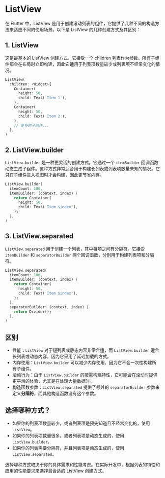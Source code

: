 # ListView

在 Flutter 中，ListView 是用于创建滚动列表的组件，它提供了几种不同的构造方法来适应不同的使用场景。以下是 ListView 的几种创建方式及其区别：

## 1. ListView

这是最基本的 ListView 创建方式，它接受一个 children 列表作为参数。所有子组件都会在布局时立即构建，因此它适用于列表项数量较少或列表项不经常变化的情况。

```dart
ListView(
  children: <Widget>[
    Container(
      height: 50,
      child: Text('Item 1'),
    ),
    Container(
      height: 50,
      child: Text('Item 2'),
    ),
    // 更多的子组件...
  ],
)
```

## 2. ListView.builder

`ListView.builder` 是一种更灵活的创建方式，它通过一个 `itemBuilder` 回调函数动态生成子组件。这种方式非常适合用于构建长列表或列表项数量未知的情况。它只在子组件进入视图时才会构建，因此更节省内存。

```dart
ListView.builder(
  itemCount: 100,
  itemBuilder: (context, index) {
    return Container(
      height: 50,
      child: Text('Item $index'),
    );
  },
)
```

## 3. ListView.separated

`ListView.separated` 用于创建一个列表，其中每项之间有分隔符。它接受 `itemBuilder` 和 `separatorBuilder` 两个回调函数，分别用于构建列表项和分隔符。

```dart
ListView.separated(
  itemCount: 100,
  itemBuilder: (context, index) {
    return Container(
      height: 50,
      child: Text('Item $index'),
    );
  },
  separatorBuilder: (context, index) {
    return Divider();
  },
)
```

## 区别

* 性能：`ListView` 对于短列表或静态内容非常合适，而 `ListView.builder` 适合长列表或动态内容，因为它采用了延迟加载的方式。
* 内存使用：`ListView.builder` 可以减少内存使用，因为它不会一次性构建所有子组件。
* 滚动行为：由于 `ListView.builder` 的按需构建特性，它可能会在滚动时提供更平滑的体验，尤其是在处理大量数据时。
* 构造函数参数：`ListView.separated` 提供了额外的 `separatorBuilder` 参数来定义**分隔符**，而其他构造函数没有这个参数。

## 选择哪种方式？

* 如果你的列表项数量较少，或者列表项是预先知道且不经常变化的，使用 `ListView`。
* 如果你的列表项数量很多，或者列表项是动态生成的，使用 `ListView.builder`。
* 如果你的列表需要分隔符，并且列表项是动态生成的，使用 `ListView.separated`。

选择哪种方式取决于你的具体需求和性能考虑。在实际开发中，根据列表的特性和应用的性能要求来选择最合适的 ListView 创建方式。
